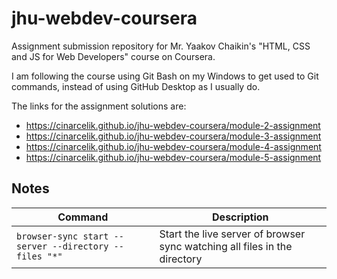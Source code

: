 # jhu-webdev-coursera
Assignment submission repository for Mr. Yaakov Chaikin's "HTML, CSS and JS for Web Developers" course on Coursera.

I am following the course using Git Bash on my Windows to get used to Git commands, instead of using GitHub Desktop as I usually do.

The links for the assignment solutions are: 
- https://cinarcelik.github.io/jhu-webdev-coursera/module-2-assignment
- https://cinarcelik.github.io/jhu-webdev-coursera/module-3-assignment
- https://cinarcelik.github.io/jhu-webdev-coursera/module-4-assignment
- https://cinarcelik.github.io/jhu-webdev-coursera/module-5-assignment

## Notes
| Command | Description |
| --- | --- |
| `browser-sync start --server --directory --files "*"` | Start the live server of browser sync watching all files in the directory |
